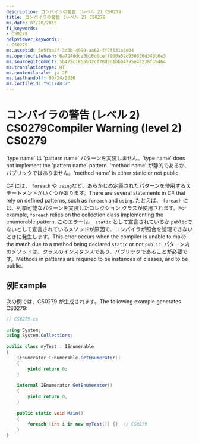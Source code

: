 ```yaml
---
description: コンパイラの警告 (レベル 2) CS0279
title: コンパイラの警告 (レベル 2) CS0279
ms.date: 07/20/2015
f1_keywords:
- CS0279
helpviewer_keywords:
- CS0279
ms.assetid: 5e5faa8f-3d5b-4999-aa62-ff7f131a3e04
ms.openlocfilehash: 6a724ddca3b16d6ceff960a52d930626d340b6e3
ms.sourcegitcommit: 5b475c1855b32cf78d2d1bbb4295e4c236f39464
ms.translationtype: HT
ms.contentlocale: ja-JP
ms.lasthandoff: 09/24/2020
ms.locfileid: "91174837"
---
```

# <a name="compiler-warning-level-2-cs0279"></a><span data-ttu-id="6c216-103">コンパイラの警告 (レベル 2) CS0279</span><span class="sxs-lookup"><span data-stu-id="6c216-103">Compiler Warning (level 2) CS0279</span></span>

<span data-ttu-id="6c216-104">'type name' は 'pattern name' パターンを実装しません。</span><span class="sxs-lookup"><span data-stu-id="6c216-104">'type name' does not implement the 'pattern name' pattern.</span></span> <span data-ttu-id="6c216-105">'method name' が静的であるか、パブリックではありません。</span><span class="sxs-lookup"><span data-stu-id="6c216-105">'method name' is either static or not public.</span></span>  
  
 <span data-ttu-id="6c216-106">C# には、 `foreach` や `using`など、あらかじめ定義されたパターンを使用するステートメントがいくつかあります。</span><span class="sxs-lookup"><span data-stu-id="6c216-106">There are several statements in C# that rely on defined patterns, such as `foreach` and `using`.</span></span> <span data-ttu-id="6c216-107">たとえば、 `foreach` には、列挙可能なパターンを実装したコレクション クラスが使用されます。</span><span class="sxs-lookup"><span data-stu-id="6c216-107">For example, `foreach` relies on the collection class implementing the enumerable pattern.</span></span> <span data-ttu-id="6c216-108">このエラーは、 `static` として宣言されているか `public`でないとして宣言されているメソッドが原因で、コンパイラが照合を処理できないときに発生します。</span><span class="sxs-lookup"><span data-stu-id="6c216-108">This error occurs when the compiler is unable to make the match due to a method being declared `static` or not `public`.</span></span> <span data-ttu-id="6c216-109">パターン内のメソッドは、クラスのインスタンスであり、パブリックであることが必要です。</span><span class="sxs-lookup"><span data-stu-id="6c216-109">Methods in patterns are required to be instances of classes, and to be public.</span></span>  
  
## <a name="example"></a><span data-ttu-id="6c216-110">例</span><span class="sxs-lookup"><span data-stu-id="6c216-110">Example</span></span>  

 <span data-ttu-id="6c216-111">次の例では、CS0279 が生成されます。</span><span class="sxs-lookup"><span data-stu-id="6c216-111">The following example generates CS0279:</span></span>  
  
```csharp  
// CS0279.cs  
  
using System;  
using System.Collections;  
  
public class myTest : IEnumerable  
{  
    IEnumerator IEnumerable.GetEnumerator()  
    {  
        yield return 0;  
    }  
  
    internal IEnumerator GetEnumerator()  
    {  
        yield return 0;  
    }  
  
    public static void Main()  
    {  
        foreach (int i in new myTest()) {}  // CS0279  
    }  
}  
```

